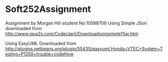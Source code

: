 # Soft252Assignment
Assignment by Morgan Hill 
student No:10588706
Using Simple JSon downloaded from http://www.java2s.com/Code/Jar/j/Downloadjsonsimple11jar.htm

Using EasyUML Downloaded from http://plugins.netbeans.org/plugin/55435/easyuml.Honda+VTEC+System+Testing+P1259+trouble+codeHow
